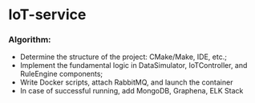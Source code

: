 # IoT-service

### Algorithm:
- Determine the structure of the project: CMake/Make, IDE, etc.;
- Implement the fundamental logic in DataSimulator, IoTController, and RuleEngine components;
- Write Docker scripts, attach RabbitMQ, and launch the container
- In case of successful running, add MongoDB, Graphena, ELK Stack